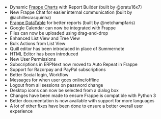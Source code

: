 - Dynamic [Frappe Charts](https://github.com/frappe/charts) with Report Builder (built by @pratu16x7)
- New Frappe Chat for easier internal communication (built by @achillesrasquinha)
- [Frappe DataTable](https://github.com/frappe/datatable) for better reports (built by @netchampfaris)
- Google Calendar can now be integrated with Frappe
- Files can now be uploaded using drag-and-drop
- Enhanced List View and Tree View
- Bulk Actions from List View
- Quill editor has been introduced in place of Summernote
- HTML Editor has been introduced
- New User Permissions
- Subscriptions in ERPNext now moved to Auto Repeat in Frappe
- Support for Razorpay and PayPal subscriptions
- Better Social login, Workflow
- Messages for when user goes online/offline
- Logout from all sessions on password change
- Desktop icons can now be selected from a dialog box
- Changes have been made to ensure Frappe is compatible with Python 3
- Better documentation is now available with support for more languages
- A lot of other fixes have been done to ensure a better overall user experience